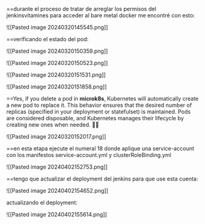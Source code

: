 
==durante el proceso de tratar de arreglar los permisos del jenkinsvitamines para acceder al bare metal docker me encontré con esto:

![[Pasted image 20240320145545.png]]

==verificando el estado del pod:

![[Pasted image 20240320150359.png]]

![[Pasted image 20240320150523.png]]

![[Pasted image 20240320151531.png]]

![[Pasted image 20240320151858.png]]

==Yes, if you delete a pod in **microk8s**, Kubernetes will automatically create a new pod to replace it. This behavior ensures that the desired number of replicas (specified in your deployment or statefulset) is maintained. Pods are considered disposable, and Kubernetes manages their lifecycle by creating new ones when needed. 🚀🌟

![[Pasted image 20240320152017.png]]

==en esta etapa ejecute el numeral 18 donde aplique una service-account con los manifestos service-account.yml y clusterRoleBinding.yml

![[Pasted image 20240402152753.png]]


==tengo que actualizar el deployment del jenkins para que use esta cuenta:

![[Pasted image 20240402154652.png]]


actualizando el deployment:

![[Pasted image 20240402155614.png]]

